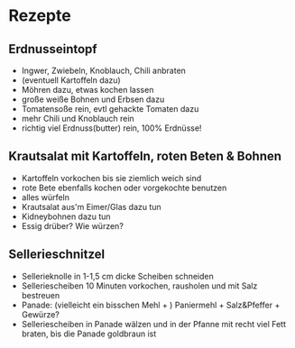 # Rezepte

## Erdnusseintopf
- Ingwer, Zwiebeln, Knoblauch, Chili anbraten
- (eventuell Kartoffeln dazu)
- Möhren dazu, etwas kochen lassen
- große weiße Bohnen und Erbsen dazu
- Tomatensoße rein, evtl gehackte Tomaten dazu
- mehr Chili und Knoblauch rein
- richtig viel Erdnuss(butter) rein, 100% Erdnüsse!

## Krautsalat mit Kartoffeln, roten Beten & Bohnen
- Kartoffeln vorkochen bis sie ziemlich weich sind
- rote Bete ebenfalls kochen oder vorgekochte benutzen
- alles würfeln
- Krautsalat aus'm Eimer/Glas dazu tun
- Kidneybohnen dazu tun
- Essig drüber? Wie würzen?

## Sellerieschnitzel
- Sellerieknolle in 1-1,5 cm dicke Scheiben schneiden
- Selleriescheiben 10 Minuten vorkochen, rausholen und mit Salz bestreuen
- Panade: (vielleicht ein bisschen Mehl + ) Paniermehl + Salz&Pfeffer + Gewürze?
- Selleriescheiben in Panade wälzen und in der Pfanne mit recht viel Fett braten, bis die Panade goldbraun ist
